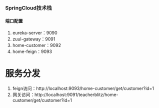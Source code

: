 ### SpringCloud技术栈
#### 端口配置
1. eureka-server：9090
2. zuul-gateway：9091
3. home-customer：9092
4. home-feign：9093

# 服务分发
1. feign访问：http://localhost:9093/home-customer/get/customer?id=1
2. 网关访问：http://localhost:9091/teacherblitz/home-customer/get/customer?id=1